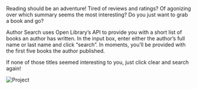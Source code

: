 Reading should be an adventure! Tired of reviews and ratings? Of agonizing over which summary seems the most interesting? Do you just want to grab a book and go? 

Author Search uses Open Library’s API to provide you with a short list of books an author has written. In the input box, enter either the author’s full name or last name and click “search”. In moments, you’ll be provided with the first five books the author published. 

If none of those titles seemed interesting to you, just click clear and search again! 

![Project](https://user-images.githubusercontent.com/111032375/212492232-75938c2c-c024-4e07-9f0c-a2641c9b9fe8.gif)

